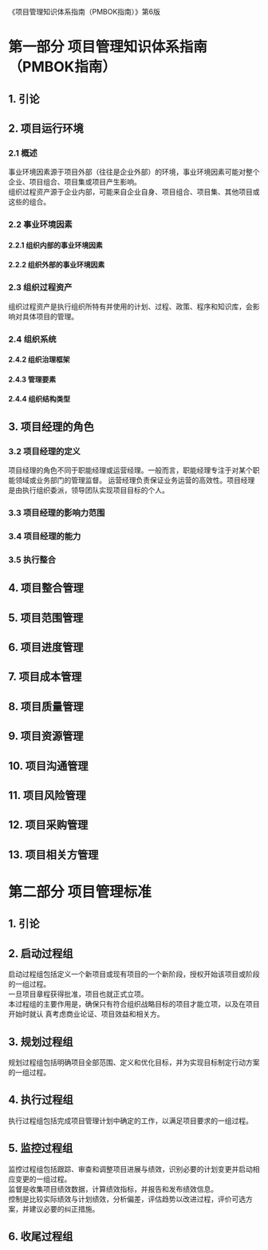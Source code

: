《项目管理知识体系指南（PMBOK指南）》第6版

# 第一部分 项目管理知识体系指南（PMBOK指南）
## 1. 引论
## 2. 项目运行环境
### 2.1 概述
事业环境因素源于项目外部（往往是企业外部）的环境，事业环境因素可能对整个企业、项目组合、项目集或项目产生影响。  
组织过程资产源于企业内部，可能来自企业自身、项目组合、项目集、其他项目或这些的组合。

### 2.2 事业环境因素
#### 2.2.1 组织内部的事业环境因素
#### 2.2.2 组织外部的事业环境因素

### 2.3 组织过程资产
组织过程资产是执行组织所特有并使用的计划、过程、政策、程序和知识库，会影响对具体项目的管理。

### 2.4 组织系统
#### 2.4.2 组织治理框架
#### 2.4.3 管理要素
#### 2.4.4 组织结构类型

## 3. 项目经理的角色
### 3.2 项目经理的定义
项目经理的角色不同于职能经理或运营经理。一般而言，职能经理专注于对某个职能领域或业务部门的管理监督。
运营经理负责保证业务运营的高效性。项目经理是由执行组织委派，领导团队实现项目目标的个人。
### 3.3 项目经理的影响力范围
### 3.4 项目经理的能力
### 3.5 执行整合

## 4. 项目整合管理
## 5. 项目范围管理
## 6. 项目进度管理
## 7. 项目成本管理
## 8. 项目质量管理
## 9. 项目资源管理
## 10. 项目沟通管理
## 11. 项目风险管理
## 12. 项目采购管理
## 13. 项目相关方管理

# 第二部分 项目管理标准
## 1. 引论
## 2. 启动过程组
启动过程组包括定义一个新项目或现有项目的一个新阶段，授权开始该项目或阶段的一组过程。  
一旦项目章程获得批准，项目也就正式立项。  
本过程组的主要作用是，确保只有符合组织战略目标的项目才能立项，以及在项目开始时就认
真考虑商业论证、项目效益和相关方。

## 3. 规划过程组
规划过程组包括明确项目全部范围、定义和优化目标，并为实现目标制定行动方案的一组过程。

## 4. 执行过程组
执行过程组包括完成项目管理计划中确定的工作，以满足项目要求的一组过程。

## 5. 监控过程组
监控过程组包括跟踪、审查和调整项目进展与绩效，识别必要的计划变更并启动相应变更的一组过程。  
监督是收集项目绩效数据，计算绩效指标，并报告和发布绩效信息。  
控制是比较实际绩效与计划绩效，分析偏差，评估趋势以改进过程，评价可选方案，并建议必要的纠正措施。

## 6. 收尾过程组